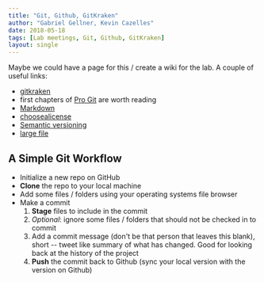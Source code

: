 ```yaml
---
title: "Git, Github, GitKraken"
author: "Gabriel Gellner, Kevin Cazelles"
date: 2018-05-18
tags: [Lab meetings, Git, Github, GitKraken]
layout: single
---
```


Maybe we could have a page for this / create a wiki for the lab. A couple of useful links:

- [gitkraken](https://www.gitkraken.com/)
- first chapters of [Pro Git](https://git-scm.com/book/fr/v2) are worth reading
- [Markdown](https://insileco.github.io/2018/05/13/markdown-everywhere/)
- [choosealicense](https://choosealicense.com/)
- [Semantic versioning](https://semver.org/)
- [large file](https://help.github.com/articles/working-with-large-files/)

## A Simple Git Workflow
- Initialize a new repo on GitHub
- **Clone** the repo to your local machine
- Add some files / folders using your operating systems file browser
- Make a commit
    1. **Stage** files to include in the commit
    2. _Optional_: ignore some files / folders that should not be checked in to commit
    3. Add a commit message (don't be that person that leaves this blank), short -- tweet
       like summary of what has changed. Good for looking back at the history of the project
    4. **Push** the commit back to Github (sync your local version with the version on Github)
